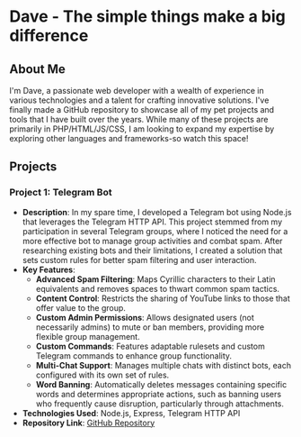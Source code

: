 # Dave - The simple things make a big difference

## About Me
I'm Dave, a passionate web developer with a wealth of experience in various technologies and a talent for crafting innovative solutions. I've finally made a GitHub repository to showcase all of my pet projects and tools that I have built over the years. While many of these projects are primarily in PHP/HTML/JS/CSS, I am looking to expand my expertise by exploring other languages and frameworks-so watch this space!

## Projects

### Project 1: Telegram Bot
- **Description**: In my spare time, I developed a Telegram bot using Node.js that leverages the Telegram HTTP API. This project stemmed from my participation in several Telegram groups, where I noticed the need for a more effective bot to manage group activities and combat spam. After researching existing bots and their limitations, I created a solution that sets custom rules for better spam filtering and user interaction.
- **Key Features**:
  - **Advanced Spam Filtering**: Maps Cyrillic characters to their Latin equivalents and removes spaces to thwart common spam tactics.
  - **Content Control**: Restricts the sharing of YouTube links to those that offer value to the group.
  - **Custom Admin Permissions**: Allows designated users (not necessarily admins) to mute or ban members, providing more flexible group management.
  - **Custom Commands**: Features adaptable rulesets and custom Telegram commands to enhance group functionality.
  - **Multi-Chat Support**: Manages multiple chats with distinct bots, each configured with its own set of rules.
  - **Word Banning**: Automatically deletes messages containing specific words and determines appropriate actions, such as banning users who frequently cause disruption, particularly through attachments.
- **Technologies Used**: Node.js, Express, Telegram HTTP API
- **Repository Link**: [GitHub Repository](https://github.com/davey1992/Telegram-Bot)
